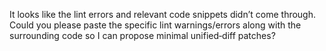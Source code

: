 It looks like the lint errors and relevant code snippets didn’t come through. Could you please paste the specific lint warnings/errors along with the surrounding code so I can propose minimal unified‐diff patches?